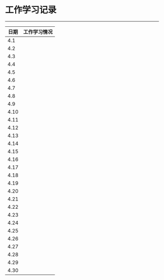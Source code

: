 ﻿# 工作学习记录

****
	
|日期|工作学习情况|
|---|---
|4.1|
|4.2|
|4.3|
|4.4|
|4.5|
|4.6|
|4.7|
|4.8|
|4.9|
|4.10|
|4.11|
|4.12|
|4.13|
|4.14|
|4.15|
|4.16|
|4.17|
|4.18|
|4.19|
|4.20|
|4.21|
|4.22|
|4.23|
|4.24|
|4.25|
|4.26|
|4.27|
|4.28|
|4.29|
|4.30|

